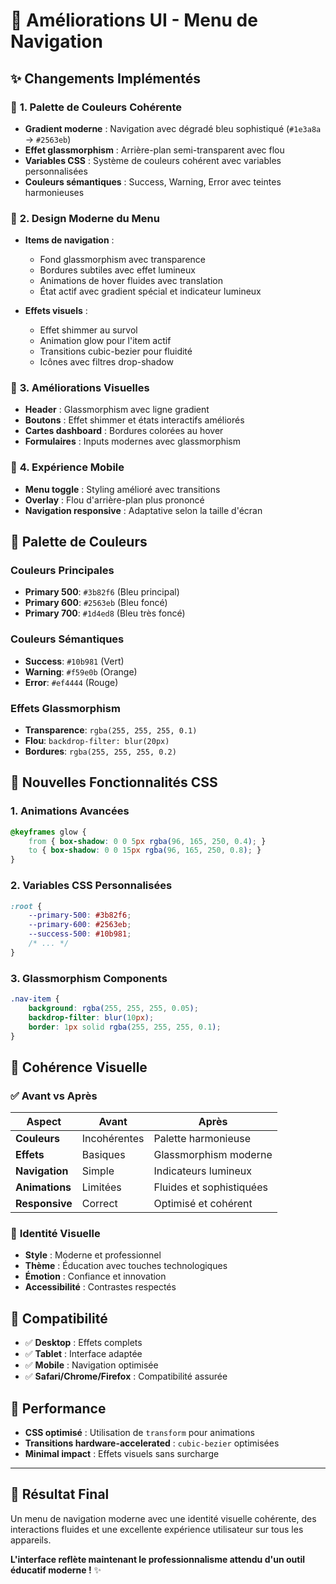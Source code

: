 # 🎨 Améliorations UI - Menu de Navigation

## ✨ Changements Implémentés

### 🎯 **1. Palette de Couleurs Cohérente**
- **Gradient moderne** : Navigation avec dégradé bleu sophistiqué (`#1e3a8a` → `#2563eb`)
- **Effet glassmorphism** : Arrière-plan semi-transparent avec flou
- **Variables CSS** : Système de couleurs cohérent avec variables personnalisées
- **Couleurs sémantiques** : Success, Warning, Error avec teintes harmonieuses

### 🎨 **2. Design Moderne du Menu**
- **Items de navigation** :
  - Fond glassmorphism avec transparence
  - Bordures subtiles avec effet lumineux
  - Animations de hover fluides avec translation
  - État actif avec gradient spécial et indicateur lumineux

- **Effets visuels** :
  - Effet shimmer au survol
  - Animation glow pour l'item actif
  - Transitions cubic-bezier pour fluidité
  - Icônes avec filtres drop-shadow

### 🌟 **3. Améliorations Visuelles**
- **Header** : Glassmorphism avec ligne gradient
- **Boutons** : Effet shimmer et états interactifs améliorés
- **Cartes dashboard** : Bordures colorées au hover
- **Formulaires** : Inputs modernes avec glassmorphism

### 📱 **4. Expérience Mobile**
- **Menu toggle** : Styling amélioré avec transitions
- **Overlay** : Flou d'arrière-plan plus prononcé
- **Navigation responsive** : Adaptative selon la taille d'écran

## 🎨 **Palette de Couleurs**

### Couleurs Principales
- **Primary 500**: `#3b82f6` (Bleu principal)
- **Primary 600**: `#2563eb` (Bleu foncé)
- **Primary 700**: `#1d4ed8` (Bleu très foncé)

### Couleurs Sémantiques
- **Success**: `#10b981` (Vert)
- **Warning**: `#f59e0b` (Orange)
- **Error**: `#ef4444` (Rouge)

### Effets Glassmorphism
- **Transparence**: `rgba(255, 255, 255, 0.1)`
- **Flou**: `backdrop-filter: blur(20px)`
- **Bordures**: `rgba(255, 255, 255, 0.2)`

## 🚀 **Nouvelles Fonctionnalités CSS**

### 1. **Animations Avancées**
```css
@keyframes glow {
    from { box-shadow: 0 0 5px rgba(96, 165, 250, 0.4); }
    to { box-shadow: 0 0 15px rgba(96, 165, 250, 0.8); }
}
```

### 2. **Variables CSS Personnalisées**
```css
:root {
    --primary-500: #3b82f6;
    --primary-600: #2563eb;
    --success-500: #10b981;
    /* ... */
}
```

### 3. **Glassmorphism Components**
```css
.nav-item {
    background: rgba(255, 255, 255, 0.05);
    backdrop-filter: blur(10px);
    border: 1px solid rgba(255, 255, 255, 0.1);
}
```

## 🎯 **Cohérence Visuelle**

### ✅ **Avant vs Après**
| Aspect | Avant | Après |
|--------|-------|-------|
| **Couleurs** | Incohérentes | Palette harmonieuse |
| **Effets** | Basiques | Glassmorphism moderne |
| **Navigation** | Simple | Indicateurs lumineux |
| **Animations** | Limitées | Fluides et sophistiquées |
| **Responsive** | Correct | Optimisé et cohérent |

### 🎨 **Identité Visuelle**
- **Style** : Moderne et professionnel
- **Thème** : Éducation avec touches technologiques
- **Émotion** : Confiance et innovation
- **Accessibilité** : Contrastes respectés

## 📱 **Compatibilité**
- ✅ **Desktop** : Effets complets
- ✅ **Tablet** : Interface adaptée
- ✅ **Mobile** : Navigation optimisée
- ✅ **Safari/Chrome/Firefox** : Compatibilité assurée

## 🔧 **Performance**
- **CSS optimisé** : Utilisation de `transform` pour animations
- **Transitions hardware-accelerated** : `cubic-bezier` optimisées
- **Minimal impact** : Effets visuels sans surcharge

---

## 🎯 **Résultat Final**
Un menu de navigation moderne avec une identité visuelle cohérente, des interactions fluides et une excellente expérience utilisateur sur tous les appareils.

**L'interface reflète maintenant le professionnalisme attendu d'un outil éducatif moderne !** ✨